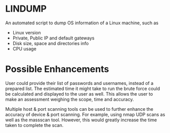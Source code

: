 # LINDUMP
An automated script to dump OS information of a Linux machine, such as
- Linux version
- Private, Public IP and default gateways
- Disk size, space and directories info
- CPU usage

# Possible Enhancements

User could provide their list of passwords and usernames, instead of a prepared list. The estimated time it might take
to run the brute force could be calculated and displayed to the user as well. This allows the user to make an
assessment weighing the scope, time and accuracy.

Multiple host & port scanning tools can be used to further enhance the accuracy of device & port scanning. For
example, using nmap UDP scans as well as the massscan tool. However, this would greatly increase the time taken to
complete the scan.
